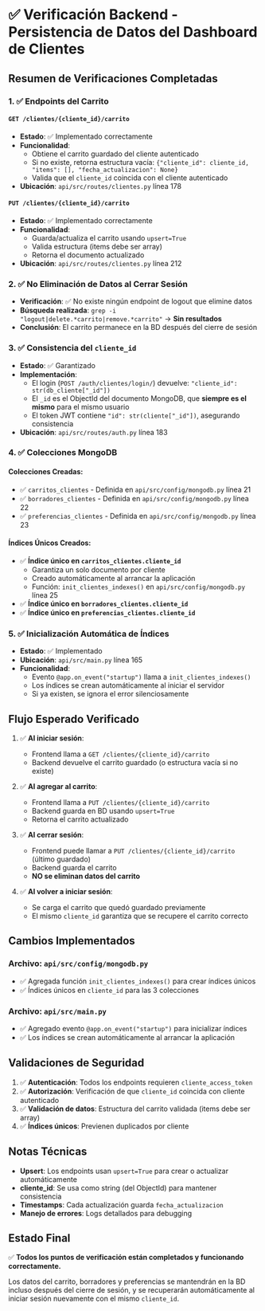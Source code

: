 # ✅ Verificación Backend - Persistencia de Datos del Dashboard de Clientes

## Resumen de Verificaciones Completadas

### 1. ✅ Endpoints del Carrito

#### `GET /clientes/{cliente_id}/carrito`
- **Estado**: ✅ Implementado correctamente
- **Funcionalidad**: 
  - Obtiene el carrito guardado del cliente autenticado
  - Si no existe, retorna estructura vacía: `{"cliente_id": cliente_id, "items": [], "fecha_actualizacion": None}`
  - Valida que el `cliente_id` coincida con el cliente autenticado
- **Ubicación**: `api/src/routes/clientes.py` línea 178

#### `PUT /clientes/{cliente_id}/carrito`
- **Estado**: ✅ Implementado correctamente
- **Funcionalidad**:
  - Guarda/actualiza el carrito usando `upsert=True`
  - Valida estructura (items debe ser array)
  - Retorna el documento actualizado
- **Ubicación**: `api/src/routes/clientes.py` línea 212

### 2. ✅ No Eliminación de Datos al Cerrar Sesión

- **Verificación**: ✅ No existe ningún endpoint de logout que elimine datos
- **Búsqueda realizada**: `grep -i "logout|delete.*carrito|remove.*carrito"` → **Sin resultados**
- **Conclusión**: El carrito permanece en la BD después del cierre de sesión

### 3. ✅ Consistencia del `cliente_id`

- **Estado**: ✅ Garantizado
- **Implementación**:
  - El login (`POST /auth/clientes/login/`) devuelve: `"cliente_id": str(db_cliente["_id"])`
  - El `_id` es el ObjectId del documento MongoDB, que **siempre es el mismo** para el mismo usuario
  - El token JWT contiene `"id": str(cliente["_id"])`, asegurando consistencia
- **Ubicación**: `api/src/routes/auth.py` línea 183

### 4. ✅ Colecciones MongoDB

#### Colecciones Creadas:
- ✅ `carritos_clientes` - Definida en `api/src/config/mongodb.py` línea 21
- ✅ `borradores_clientes` - Definida en `api/src/config/mongodb.py` línea 22
- ✅ `preferencias_clientes` - Definida en `api/src/config/mongodb.py` línea 23

#### Índices Únicos Creados:
- ✅ **Índice único en `carritos_clientes.cliente_id`**
  - Garantiza un solo documento por cliente
  - Creado automáticamente al arrancar la aplicación
  - Función: `init_clientes_indexes()` en `api/src/config/mongodb.py` línea 25
- ✅ **Índice único en `borradores_clientes.cliente_id`**
- ✅ **Índice único en `preferencias_clientes.cliente_id`**

### 5. ✅ Inicialización Automática de Índices

- **Estado**: ✅ Implementado
- **Ubicación**: `api/src/main.py` línea 165
- **Funcionalidad**: 
  - Evento `@app.on_event("startup")` llama a `init_clientes_indexes()`
  - Los índices se crean automáticamente al iniciar el servidor
  - Si ya existen, se ignora el error silenciosamente

## Flujo Esperado Verificado

1. ✅ **Al iniciar sesión**:
   - Frontend llama a `GET /clientes/{cliente_id}/carrito`
   - Backend devuelve el carrito guardado (o estructura vacía si no existe)

2. ✅ **Al agregar al carrito**:
   - Frontend llama a `PUT /clientes/{cliente_id}/carrito`
   - Backend guarda en BD usando `upsert=True`
   - Retorna el carrito actualizado

3. ✅ **Al cerrar sesión**:
   - Frontend puede llamar a `PUT /clientes/{cliente_id}/carrito` (último guardado)
   - Backend guarda el carrito
   - **NO se eliminan datos del carrito**

4. ✅ **Al volver a iniciar sesión**:
   - Se carga el carrito que quedó guardado previamente
   - El mismo `cliente_id` garantiza que se recupere el carrito correcto

## Cambios Implementados

### Archivo: `api/src/config/mongodb.py`
- ✅ Agregada función `init_clientes_indexes()` para crear índices únicos
- ✅ Índices únicos en `cliente_id` para las 3 colecciones

### Archivo: `api/src/main.py`
- ✅ Agregado evento `@app.on_event("startup")` para inicializar índices
- ✅ Los índices se crean automáticamente al arrancar la aplicación

## Validaciones de Seguridad

1. ✅ **Autenticación**: Todos los endpoints requieren `cliente_access_token`
2. ✅ **Autorización**: Verificación de que `cliente_id` coincida con cliente autenticado
3. ✅ **Validación de datos**: Estructura del carrito validada (items debe ser array)
4. ✅ **Índices únicos**: Previenen duplicados por cliente

## Notas Técnicas

- **Upsert**: Los endpoints usan `upsert=True` para crear o actualizar automáticamente
- **cliente_id**: Se usa como string (del ObjectId) para mantener consistencia
- **Timestamps**: Cada actualización guarda `fecha_actualizacion`
- **Manejo de errores**: Logs detallados para debugging

## Estado Final

✅ **Todos los puntos de verificación están completados y funcionando correctamente.**

Los datos del carrito, borradores y preferencias se mantendrán en la BD incluso después del cierre de sesión, y se recuperarán automáticamente al iniciar sesión nuevamente con el mismo `cliente_id`.

